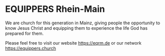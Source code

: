 # EQUIPPERS Rhein-Main

We are church for this generation in Mainz, giving people the opportunity to know Jesus Christ and equipping them to experience the life God has prepared for them.

Please feel free to visit our website https://eqrm.de or our network https://equippers.church
